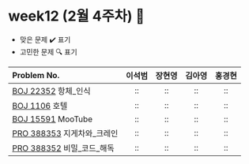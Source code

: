 
# week12 (2월 4주차) :pencil:

- 맞은 문제 :heavy_check_mark: 표기
- 고민한 문제 :mag: 표기


| Problem No.                                                                           |       이석범       | 장현영 |       김아영       | 홍경현 |
|:--------------------------------------------------------------------------------------| :----------------: | :----------------: | :----------------:|:----------------: |
| [BOJ 22352](https://www.acmicpc.net/problem/22352) 항체_인식                                            |::|::|::|::|
| [BOJ 1106](https://www.acmicpc.net/problem/1106) 호텔                                                  |::|::|::|::|
| [BOJ 15591](https://www.acmicpc.net/problem/15591) MooTube                                            |::|::|::|::|
| [PRO 388353](https://school.programmers.co.kr/learn/courses/30/lessons/388353) 지게차와_크레인          |::|::|::|::|
| [PRO 388352](https://school.programmers.co.kr/learn/courses/30/lessons/388352) 비밀_코드_해독          |::|::|::|::|
